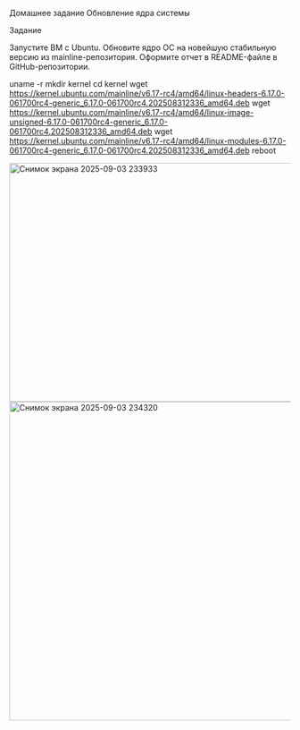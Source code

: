 Домашнее задание
Обновление ядра системы

Задание

Запустите ВМ c Ubuntu.
Обновите ядро ОС на новейшую стабильную версию из mainline-репозитория.
Оформите отчет в README-файле в GitHub-репозитории.




uname -r
mkdir kernel
cd kernel
wget https://kernel.ubuntu.com/mainline/v6.17-rc4/amd64/linux-headers-6.17.0-061700rc4-generic_6.17.0-061700rc4.202508312336_amd64.deb
wget https://kernel.ubuntu.com/mainline/v6.17-rc4/amd64/linux-image-unsigned-6.17.0-061700rc4-generic_6.17.0-061700rc4.202508312336_amd64.deb
wget https://kernel.ubuntu.com/mainline/v6.17-rc4/amd64/linux-modules-6.17.0-061700rc4-generic_6.17.0-061700rc4.202508312336_amd64.deb
reboot


<img width="1089" height="427" alt="Снимок экрана 2025-09-03 233933" src="https://github.com/user-attachments/assets/68efad70-53f8-4a7b-8a1e-e0c17f3b5f87" />
<img width="1086" height="570" alt="Снимок экрана 2025-09-03 234320" src="https://github.com/user-attachments/assets/262c14d3-aff6-409f-ac5e-937d0a2a356b" />
